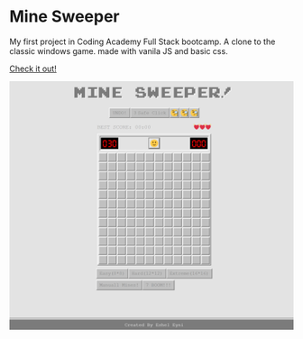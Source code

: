 # Mine Sweeper

<p> My first project in Coding Academy Full Stack bootcamp. A clone to the classic windows game.
 made with vanila JS and basic css. 
 
 [Check it out!](https://mine-sweeper-esheleyni.netlify.app/)
</p>

 ![screen-shot](./images/screen-shot.png)